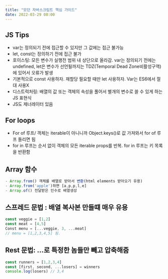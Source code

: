 ```yaml
---
title: "모던 자바스크립트 핵심 가이드"
date: 2022-03-29 08:00
---
```


## JS Tips

- var는 정의되기 전에 접근할 수 있지만 그 값에는 접근 불가능
- let, const는 정의하기 전에 접근 불가 
- 호이스팅: 모든 변수가 실행전 범위 내 상단으로 올라감. var는 정의되기 전에는 undefined, let은 변수가 선언될까지는 TDZ(Temporal Dead Zone비활성구역)에 있어서 오류가 발생
- 기본적으로 const 사용하자. 재할당 필요할 때만 let 사용하자. Var는 ES6에서 절대 사용X
- 디스트럭처링: 배열의 값 또는 객체의 속성을 풀어서 별개의 변수로 쓸 수 있게 하는 JS 표현식
- JS도 제너레이터 있음

## For loops 

- For of 루프/ 객체는 iterable이 아니니까 Object.keys()로 값 가져와서 for of 루프 돌리면 됨
- for in 루프는 순서 없이 객체의 모든 iterable props를 반복. for in 루프는 키 목록을 반환함

## Array 함수

```javascript
- Array.from() 객체를 배열로 받아서 변환(html elements 받아오기 유용) 
- Array.from('apple')하면 [a,p,p,l,e]
- Array.of() 전달받은 인수로 배열생성
```

## 스프레드 문법 : 배열 복사본 만들떄 매우 유용

```javascript
const veggie = [1,2]
const meat = [4,5]
Const menu = [...veggie, 3, ...meat]
// menu = [1,2,3,4,5] 됨. 
```

## Rest 문법: ...로 특정한 놈들만 빼고 압축해줌

```javascript
const runners = [1,2,3,4]
const [first, second, ...losers] = winners
console.log(losers) // 3,4
```
